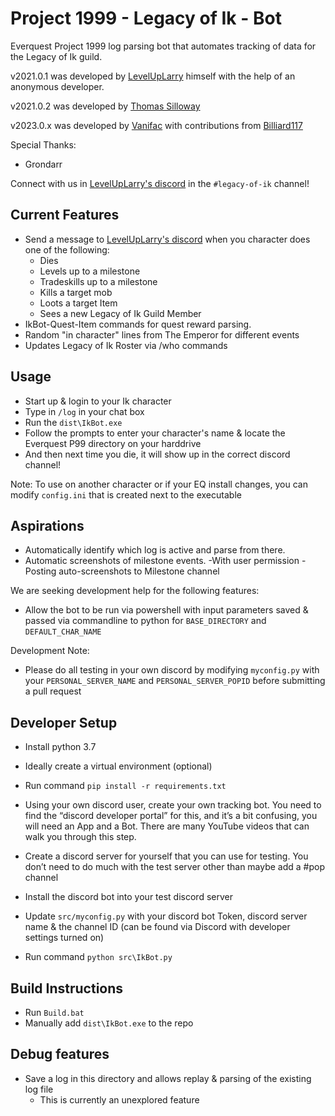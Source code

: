 # Project 1999 - Legacy of Ik - Bot

Everquest Project 1999 log parsing bot that automates tracking of data for the Legacy of Ik guild.

v2021.0.1 was developed by [LevelUpLarry](https://www.leveluplarry.com) himself with the help of an anonymous developer.

v2021.0.2 was developed by [Thomas Silloway](https://github.com/ThomasSilloway) 

v2023.0.x was developed by [Vanifac](https://github.com/Vanifac) with contributions from [Billiard117](https://github.com/Billiard117)

Special Thanks:
 - Grondarr

Connect with us in [LevelUpLarry's discord](https://discord.gg/SgKrGnM) in the `#legacy-of-ik` channel!

## Current Features
 - Send a message to [LevelUpLarry's discord](https://discord.gg/SgKrGnM) when you character does one of the following:
    - Dies
    - Levels up to a milestone
    - Tradeskills up to a milestone
    - Kills a target mob
    - Loots a target Item
    - Sees a new Legacy of Ik Guild Member
- IkBot-Quest-Item commands for quest reward parsing.
- Random "in character" lines from The Emperor for different events
- Updates Legacy of Ik Roster via /who commands

## Usage
- Start up & login to your Ik character
- Type in `/log` in your chat box
- Run the `dist\IkBot.exe`
- Follow the prompts to enter your character's name & locate the Everquest P99 directory on your harddrive
- And then next time you die, it will show up in the correct discord channel!

Note: To use on another character or if your EQ install changes, you can modify `config.ini` that is created next to the executable

## Aspirations
- Automatically identify which log is active and parse from there.
- Automatic screenshots of milestone events.
    -With user permission - Posting auto-screenshots to Milestone channel

We are seeking development help for the following features:
- Allow the bot to be run via powershell with input parameters saved & passed via commandline to python for `BASE_DIRECTORY` and `DEFAULT_CHAR_NAME`

Development Note:
 - Please do all testing in your own discord by modifying `myconfig.py` with your `PERSONAL_SERVER_NAME` and `PERSONAL_SERVER_POPID` before submitting a pull request

## Developer Setup

- Install python 3.7
- Ideally create a virtual environment (optional)
- Run command `pip install -r requirements.txt`

- Using your own discord user, create your own tracking bot.  You need to find the “discord developer portal” for this, and it’s a bit confusing, you will need an App and a Bot.  There are many YouTube videos that can walk you through this step.
- Create a discord server for yourself that you can use for testing.  You don’t need to do much with the test server other than maybe add a #pop channel
- Install the discord bot into your test discord server
- Update `src/myconfig.py` with your discord bot Token, discord server name & the channel ID (can be found via Discord with developer settings turned on)
- Run command `python src\IkBot.py`

## Build Instructions
- Run `Build.bat`
- Manually add `dist\IkBot.exe` to the repo

## Debug features
 - Save a log in this directory and allows replay & parsing of the existing log file
   - This is currently an unexplored feature
